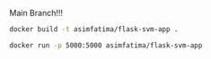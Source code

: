 Main Branch!!!

```bash
docker build -t asimfatima/flask-svm-app .
```

```bash
docker run -p 5000:5000 asimfatima/flask-svm-app
```

